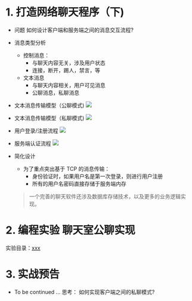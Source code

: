 # 1. 打造网络聊天程序（下)
- 问题
    如何设计客户端和服务端之间的消息交互流程?

- 消息类型分析
    - 控制消息：
        - 与聊天内容无关，涉及用户状态
        - 连接，断开，踢人，禁言，等
    - 文本消息
        - 与聊天内容相关，用户可见消息
        - 公聊消息，私聊消息

- 文本消息传输模型（公聊模式)
    ![](_v_images_/.png)

- 文本消息传输模型（私聊模式)
    ![](_v_images_/.png)

-  用户登录/注册流程
    ![](_v_images_/.png)

-  服务端认证流程
    ![](_v_images_/.png)

- 简化设计
    - 为了重点突出基于 TCP 的消息传输：
        - 身份验证时，如果用户名是第一次登录，则进行用户注册
        - 所有的用户名密码直接存储于服务端内存
    > 一个完善的聊天软件还涉及数据库存储技术，以及更多的业务逻辑实现。

# 2. 编程实验 聊天室公聊实现
实验目录：[xxx](vx_attachments\xxx)

# 3. 实战预告
- To be continued ...
    思考：
    如何实现客户端之间的私聊模式?
